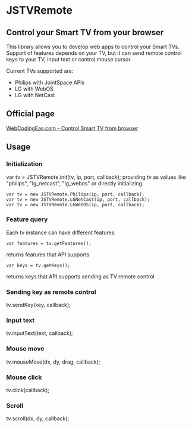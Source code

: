 <h1>JSTVRemote</h1>
<h2>Control your Smart TV from your browser</h2>

This library allows you to develop web apps to control your Smart TVs.
Support of features depends on your TV, but it can send remote control keys to your TV, input text or control mouse cursor.

Current TVs supported are:
<ul>
<li>Philips with JointSpace APIs</li>
<li>LG with WebOS</li>
<li>LG with NetCast</li>
</ul>

<h2>Official page</h2>
<a href='http://webcodingeasy.com/JS-classes/Control-Smart-TV-from-browser' target="_blank">WebCodingEas.com - Control Smart TV from browser</a>

<h2>Usage</h2>

<h3>Initialization</h3>
    var tv = JSTVRemote.init(tv, ip, port, callback); 
providing tv as values like "philips", "lg_netcast", "lg_webos"
or directly initializing

    var tv = new JSTVRemote.Philips(ip, port, callback);
    var tv = new JSTVRemote.LGNetCast(ip, port, callback);
    var tv = new JSTVRemote.LGWebOS(ip, port, callback);

<h3>Feature query</h3>
Each tv instance can have different features.

    var features = tv.getFeatures(); 
returns features that API supports

    var keys = tv.getKeys(); 
returns keys that API supports sending as TV remote control

<h3>Sending key as remote control</h3>
    tv.sendKey(key, callback);

<h3>Input text</h3>
    tv.inputText(text, callback);

<h3>Mouse move</h3>
    tv.mouseMove(dx, dy, drag, callback);
    
<h3>Mouse click</h3>
    tv.click(callback);
    
<h3>Scroll</h3>
    tv.scroll(dx, dy, callback);
